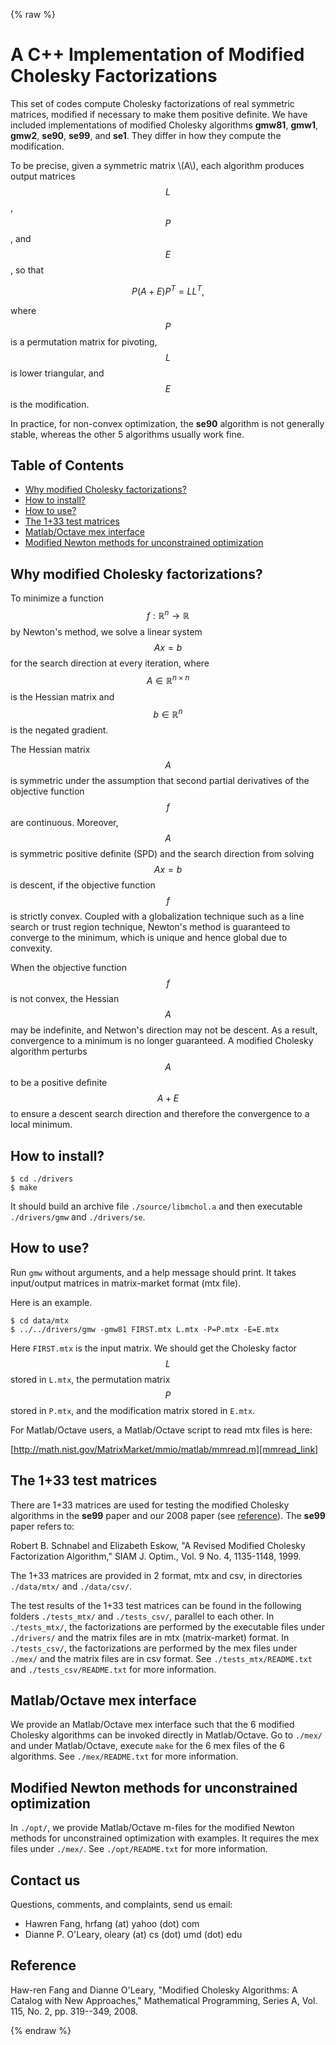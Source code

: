 {% raw %}

# A C++ Implementation of Modified Cholesky Factorizations

This set of codes compute Cholesky factorizations of real symmetric matrices,
modified if necessary to make them positive definite.
We have included implementations of modified Cholesky algorithms
**gmw81**, **gmw1**, **gmw2**, **se90**, **se99**, and **se1**.
They differ in how they compute the modification.

To be precise, given a symmetric matrix \\(A\\), each algorithm produces
output matrices $$L$$, $$P$$, and $$E$$, so that

$$
P (A + E) P^T = L L^T,
$$

where $$P$$ is a permutation matrix for pivoting, $$L$$ is lower triangular,
and $$E$$ is the modification.

In practice, for non-convex optimization, the **se90** algorithm is not generally stable,
whereas the other 5 algorithms usually work fine.


## Table of Contents

- [Why modified Cholesky factorizations?](#why-modified-cholesky-factorizations)
- [How to install?](#how-to-install)
- [How to use?](#how-to-use)
- [The 1+33 test matrices](#the-133-test-matrices)
- [Matlab/Octave mex interface](#matlaboctave-mex-interface)
- [Modified Newton methods for unconstrained optimization](#modified-newton-methods-for-unconstrained-optimization)


## Why modified Cholesky factorizations?

To minimize a function $$f:\mathbb{R}^n\rightarrow\mathbb{R}$$ by Newton's method,
we solve a linear system $$Ax=b$$ for the search direction at every iteration,
where $$A\in\mathbb{R}^{n\times n}$$ is the Hessian matrix and $$b\in\mathbb{R}^n$$ is the negated gradient.

The Hessian matrix $$A$$ is symmetric
under the assumption that second partial derivatives
of the objective function $$f$$ are continuous.
Moreover, $$A$$ is symmetric positive definite (SPD) and the search
direction from solving $$Ax=b$$ is descent,
if the objective function $$f$$ is strictly convex.
Coupled with a globalization technique such as a line search or trust region
technique, Newton's method is guaranteed to converge to the minimum,
which is unique and hence global due to convexity.

When the objective function $$f$$ is not convex, the Hessian $$A$$ may
be indefinite, and Netwon's direction may not be descent.
As a result, convergence to a minimum is no longer guaranteed.
A modified Cholesky algorithm perturbs $$A$$ to be a positive definite
$$A+E$$ to ensure a descent search direction and therefore the convergence
to a local minimum.


## How to install?

```
$ cd ./drivers
$ make
```

It should build an archive file `./source/libmchol.a` and then executable
`./drivers/gmw` and `./drivers/se`.


## How to use?

Run `gmw` without arguments, and a help message should print.
It takes input/output matrices in matrix-market format (mtx file).

Here is an example.
```
$ cd data/mtx
$ ../../drivers/gmw -gmw81 FIRST.mtx L.mtx -P=P.mtx -E=E.mtx
```

Here `FIRST.mtx` is the input matrix.
We should get the Cholesky factor $$L$$ stored in `L.mtx`,
the permutation matrix $$P$$ stored in `P.mtx`, and
the modification matrix stored in `E.mtx`.

For Matlab/Octave users, a Matlab/Octave script to read mtx files is here:

[http://math.nist.gov/MatrixMarket/mmio/matlab/mmread.m][mmread_link]

[mmread_link]: http://math.nist.gov/MatrixMarket/mmio/matlab/mmread.m



## The 1+33 test matrices

There are 1+33 matrices are used for testing the modified Cholesky
algorithms in the **se99** paper and
our 2008 paper (see [reference](#reference)).
The **se99** paper refers to:

Robert B. Schnabel and Elizabeth Eskow,
"A Revised Modified Cholesky Factorization Algorithm,"
SIAM J. Optim., Vol. 9 No. 4, 1135-1148, 1999.

The 1+33 matrices are provided in 2 format, mtx and csv, in directories
`./data/mtx/` and `./data/csv/`.

The test results of the 1+33 test matrices can be found in the following
folders `./tests_mtx/` and `./tests_csv/`, parallel to each other. In
`./tests_mtx/`, the factorizations are performed by the executable files
under `./drivers/` and the matrix files are in mtx (matrix-market) format.
In `./tests_csv/`, the factorizations are performed by the mex files under
`./mex/` and the matrix files are in csv format. See `./tests_mtx/README.txt`
and `./tests_csv/README.txt` for more information.


## Matlab/Octave mex interface

We provide an Matlab/Octave mex interface such that the 6 modified Cholesky
algorithms can be invoked directly in Matlab/Octave. Go to `./mex/` and
under Matlab/Octave, execute `make` for the 6 mex files of the 6 algorithms.
See `./mex/README.txt` for more information.


## Modified Newton methods for unconstrained optimization

In `./opt/`, we provide Matlab/Octave m-files for the modified Newton
methods for unconstrained optimization with examples. It requires the mex
files under `./mex/`. See `./opt/README.txt` for more information.


## Contact us

Questions, comments, and complaints, send us email:
- Hawren Fang,        hrfang (at) yahoo (dot) com
- Dianne P. O'Leary,  oleary (at) cs (dot) umd (dot) edu


## Reference

Haw-ren Fang and Dianne O'Leary,
"Modified Cholesky Algorithms: A Catalog with New Approaches,"
Mathematical Programming, Series A, Vol. 115, No. 2, pp. 319--349, 2008.

{% endraw %}
